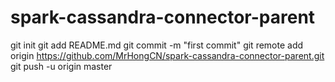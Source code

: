 # spark-cassandra-connector-parent
git init
git add README.md
git commit -m "first commit"
git remote add origin https://github.com/MrHongCN/spark-cassandra-connector-parent.git
git push -u origin master